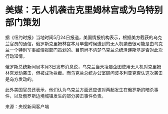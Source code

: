 # 美媒：无人机袭击克里姆林宫或为乌特别部门策划

据《纽约时报》当地时间5月24日报道，美国情报机构表示，根据美方截获的乌克兰官员的通信，俄罗斯克里姆林宫本月早些时候遭到的无人机袭击很可能是由乌克兰一个特别军事或情报部门策划的。目前尚不清楚乌克兰总统泽连斯基是否对此次行动知情。

俄罗斯总统新闻局本月3日发布消息说，乌克兰当天凌晨企图使用无人机对克里姆林宫发动袭击，但被成功拦截。而乌克兰总统办公室顾问波多利亚克否认这次袭击是乌方发动的。

此外美国官员还表示，他们认为乌克兰方面还应该对两起发生在俄罗斯的暗杀事件，以及俄罗斯边境城镇发生的部分袭击事件负责。

来源：央视新闻客户端


